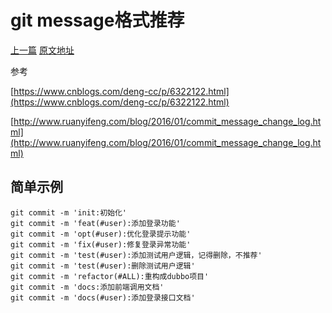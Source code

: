 # git message格式推荐
[上一篇](https://github.com/penghcn/start/blob/master/git/git-flow.md) 
[原文地址](https://github.com/penghcn/start/blob/master/git/git-message.md)

参考 

[https://www.cnblogs.com/deng-cc/p/6322122.html](https://www.cnblogs.com/deng-cc/p/6322122.html)

[http://www.ruanyifeng.com/blog/2016/01/commit_message_change_log.html](http://www.ruanyifeng.com/blog/2016/01/commit_message_change_log.html)

## 简单示例
    git commit -m 'init:初始化'
    git commit -m 'feat(#user):添加登录功能'
    git commit -m 'opt(#user):优化登录提示功能'
    git commit -m 'fix(#user):修复登录异常功能'
    git commit -m 'test(#user):添加测试用户逻辑，记得删除，不推荐'
    git commit -m 'test(#user):删除测试用户逻辑'
    git commit -m 'refactor(#ALL):重构成dubbo项目'
    git commit -m 'docs:添加前端调用文档'
    git commit -m 'docs(#user):添加登录接口文档'